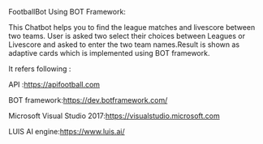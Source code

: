 FootballBot Using BOT Framework:

This Chatbot helps you to find the league matches and livescore between two teams.
User is asked two select their choices between Leagues or Livescore and asked to enter the two team names.Result is shown as adaptive cards which is implemented using BOT framework.


It refers following :

API :https://apifootball.com

BOT framework:https://dev.botframework.com/

Microsoft Visual Studio 2017:https://visualstudio.microsoft.com

LUIS AI engine:https://www.luis.ai/




